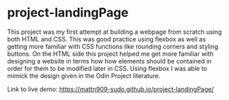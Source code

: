 # project-landingPage

This project was my first attempt at building a webpage from scratch using both HTML and CSS.
This was good practice using flexbox as well as getting more familiar with CSS functions like rounding corners and styling buttons. On the HTML side this project helped me get more familiar with designing a website in terms how how elements should be contained in order for them to be modified later in CSS. Using flexbox I was able to mimick the design given in the Odin Project literature. 

Link to live demo: https://mattn909-sudo.github.io/project-landingPage/
